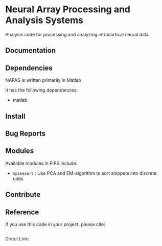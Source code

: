 # Neural Array Processing and Analysis Systems
Analysis code for processing and analyzing intracortical neural data

## Documentation


## Dependencies

NAPAS is written primarily in Matlab

It has the following dependencies:
- matlab


## Install


## Bug Reports


## Modules

Available modules in FIPS include:

- ```spikesort``` : Use PCA and EM-algorithm to sort snippets into discrete units


## Contribute


## Reference

If you use this code in your project, please cite:

```

```

Direct Link: 